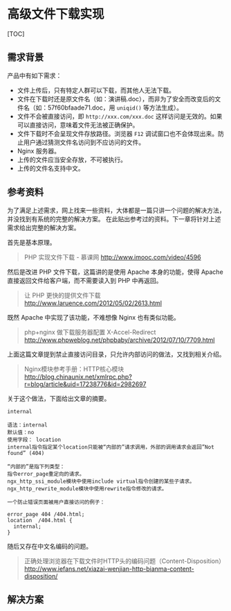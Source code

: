# 高级文件下载实现

[TOC]

## 需求背景

产品中有如下需求：

- 文件上传后，只有特定人群可以下载，而其他人无法下载。
- 文件在下载时还是原文件名（如：演讲稿.doc），而非为了安全而改变后的文件名（如：57f60bfaade71.doc，用 `uniqid()` 等方法生成）。
- 文件不会被直接访问，即 `http://xxx.com/xxx.doc` 这样访问是无效的。如果可以直接访问，意味着文件无法被正确保护。
- 文件下载时不会呈现文件存放路径。浏览器 `F12` 调试窗口也不会体现出来。防止用户通过猜测文件名访问到不应访问的文件。
- Nginx 服务器。
- 上传的文件应当安全存放，不可被执行。
- 上传的文件名支持中文。

## 参考资料

为了满足上述需求，网上找来一些资料，大体都是一篇只讲一个问题的解决方法，并没找到有系统的完整的解决方案。
在此贴出参考过的资料。下一章将针对上述需求给出完整的解决方案。

首先是基本原理。

>PHP 实现文件下载 - 慕课网
>http://www.imooc.com/video/4596

然后是改进 PHP 文件下载，这篇讲的是使用 Apache 本身的功能，使得 Apache 直接返回文件给客户端，而不需要读入到 PHP 中再返回。

>让 PHP 更快的提供文件下载
>http://www.laruence.com/2012/05/02/2613.html

既然 Apache 中实现了该功能，不难想像 Nginx 也有类似功能。

>php+nginx 做下载服务器配置 X-Accel-Redirect
>http://www.phpweblog.net/phpbaby/archive/2012/07/10/7709.html

上面这篇文章提到禁止直接访问目录，只允许内部访问的做法，又找到相关介绍。

>Nginx模块参考手册：HTTP核心模块 
>http://blog.chinaunix.net/xmlrpc.php?r=blog/article&uid=17238776&id=2982697

关于这个做法，下面给出文章的摘要。
```
internal

语法：internal 
默认值：no 
使用字段： location 
internal指令指定某个location只能被“内部的”请求调用，外部的调用请求会返回”Not found” (404)

“内部的”是指下列类型：
指令error_page重定向的请求。 
ngx_http_ssi_module模块中使用include virtual指令创建的某些子请求。 
ngx_http_rewrite_module模块中使用rewrite指令修改的请求。 

一个防止错误页面被用户直接访问的例子：

error_page 404 /404.html;
location  /404.html {
  internal;
}
```

随后又存在中文名编码的问题。

>正确处理浏览器在下载文件时HTTP头的编码问题（Content-Disposition）
>http://www.iefans.net/xiazai-wenjian-http-bianma-content-disposition/

## 解决方案


